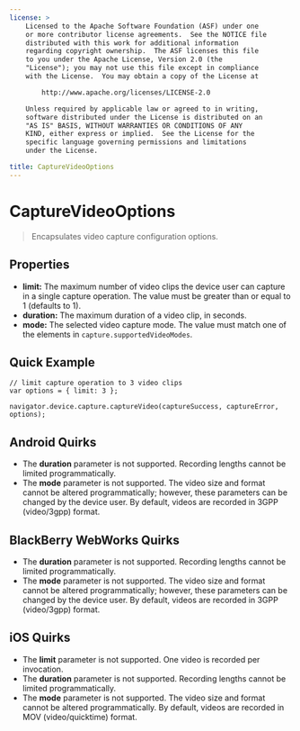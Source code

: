 ```yaml
---
license: >
    Licensed to the Apache Software Foundation (ASF) under one
    or more contributor license agreements.  See the NOTICE file
    distributed with this work for additional information
    regarding copyright ownership.  The ASF licenses this file
    to you under the Apache License, Version 2.0 (the
    "License"); you may not use this file except in compliance
    with the License.  You may obtain a copy of the License at

        http://www.apache.org/licenses/LICENSE-2.0

    Unless required by applicable law or agreed to in writing,
    software distributed under the License is distributed on an
    "AS IS" BASIS, WITHOUT WARRANTIES OR CONDITIONS OF ANY
    KIND, either express or implied.  See the License for the
    specific language governing permissions and limitations
    under the License.

title: CaptureVideoOptions
---
```


CaptureVideoOptions
===================

> Encapsulates video capture configuration options.

Properties
----------

- __limit:__ The maximum number of video clips the device user can capture in a single capture operation.  The value must be greater than or equal to 1 (defaults to 1).
- __duration:__ The maximum duration of a video clip, in seconds.
- __mode:__ The selected video capture mode.  The value must match one of the elements in `capture.supportedVideoModes`.

Quick Example
-------------

    // limit capture operation to 3 video clips
    var options = { limit: 3 };

    navigator.device.capture.captureVideo(captureSuccess, captureError, options);

Android Quirks
--------------

- The __duration__ parameter is not supported.  Recording lengths cannot be limited programmatically.
- The __mode__ parameter is not supported.  The video size and format cannot be altered programmatically; however, these parameters can be changed by the device user. By default, videos are recorded in 3GPP (video/3gpp) format.


BlackBerry WebWorks Quirks
--------------------------

- The __duration__ parameter is not supported.  Recording lengths cannot be limited programmatically.
- The __mode__ parameter is not supported.  The video size and format cannot be altered programmatically; however, these parameters can be changed by the device user. By default, videos are recorded in 3GPP (video/3gpp) format.

iOS Quirks
----------

- The __limit__ parameter is not supported.  One video is recorded per invocation.
- The __duration__ parameter is not supported.  Recording lengths cannot be limited programmatically.
- The __mode__ parameter is not supported.  The video size and format cannot be altered programmatically. By default, videos are recorded in MOV (video/quicktime) format.

